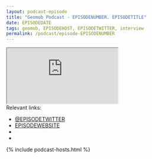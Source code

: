 ```yaml
--- 
layout: podcast-episode
title: "Geomob Podcast - EPISODENUMBER. EPISODETITLE"
date: EPISODEDATE
tags: geomob, EPISODEHOST, EPISODETWITTER, interview
permalink: /podcast/episode-EPISODENUMBER
---
```


<iframe class="castos-iframe-player" src="https://5e2e9055a029d5-78101471.castos.com/player/"></iframe>

<div class="pt20">

</div>

<div class="pt20">
  Relevant links:
  <ul>
    <li class="pt10"><a href="https://twitter.com/EPISODETWITTER">@EPISODETWITTER</a></li>
    <li class="pt10"><a href="EPISODEWEBSITE">EPISODEWEBSITE</a></li>
    <li class="pt10"><a href=""></a></li>
    <li class="pt10"><a href=""></a></li>    
  </ul>  
</div>

{% include podcast-hosts.html %}












